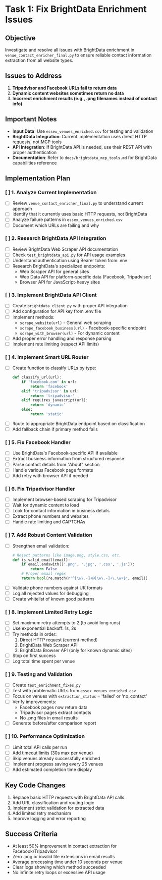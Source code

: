 # Task 1: Fix BrightData Enrichment Issues

## Objective
Investigate and resolve all issues with BrightData enrichment in `venue_contact_enricher_final.py` to ensure reliable contact information extraction from all website types.

## Issues to Address
1. **Tripadvisor and Facebook URLs fail to return data**
2. **Dynamic content websites sometimes return no data**
3. **Incorrect enrichment results (e.g., .png filenames instead of contact info)**

## Important Notes
- **Input Data**: Use `essex_venues_enriched.csv` for testing and validation
- **BrightData Integration**: Current implementation uses direct HTTP requests, not MCP tools
- **API Integration**: If BrightData API is needed, use their REST API with proper authentication
- **Documentation**: Refer to `docs/brightdata_mcp_tools.md` for BrightData capabilities reference

## Implementation Plan

### [ ] 1. Analyze Current Implementation
- [ ] Review `venue_contact_enricher_final.py` to understand current approach
- [ ] Identify that it currently uses basic HTTP requests, not BrightData
- [ ] Analyze failure patterns in `essex_venues_enriched.csv`
- [ ] Document which URLs are failing and why

### [ ] 2. Research BrightData API Integration
- [ ] Review BrightData Web Scraper API documentation
- [ ] Check `test_brightdata_api.py` for API usage examples
- [ ] Understand authentication using Bearer token from .env
- [ ] Research BrightData's specialized endpoints:
  - Web Scraper API for general sites
  - Web Data API for platform-specific data (Facebook, Tripadvisor)
  - Browser API for JavaScript-heavy sites

### [ ] 3. Implement BrightData API Client
- [ ] Create `brightdata_client.py` with proper API integration
- [ ] Add configuration for API key from .env file
- [ ] Implement methods:
  - `scrape_website(url)` - General web scraping
  - `scrape_facebook_business(url)` - Facebook-specific endpoint
  - `scrape_with_browser(url)` - For dynamic content
- [ ] Add proper error handling and response parsing
- [ ] Implement rate limiting (respect API limits)

### [ ] 4. Implement Smart URL Router
- [ ] Create function to classify URLs by type:
  ```python
  def classify_url(url):
      if 'facebook.com' in url:
          return 'facebook'
      elif 'tripadvisor' in url:
          return 'tripadvisor'
      elif requires_javascript(url):
          return 'dynamic'
      else:
          return 'static'
  ```
- [ ] Route to appropriate BrightData endpoint based on classification
- [ ] Add fallback chain if primary method fails

### [ ] 5. Fix Facebook Handler
- [ ] Use BrightData's Facebook-specific API if available
- [ ] Extract business information from structured response
- [ ] Parse contact details from "About" section
- [ ] Handle various Facebook page formats
- [ ] Add retry with browser API if needed

### [ ] 6. Fix Tripadvisor Handler
- [ ] Implement browser-based scraping for Tripadvisor
- [ ] Wait for dynamic content to load
- [ ] Look for contact information in business details
- [ ] Extract phone numbers and websites
- [ ] Handle rate limiting and CAPTCHAs

### [ ] 7. Add Robust Content Validation
- [ ] Strengthen email validation:
  ```python
  # Reject patterns like image.png, style.css, etc.
  def is_valid_email(email):
      if email.endswith(('.png', '.jpg', '.css', '.js')):
          return False
      # Proper email regex
      return bool(re.match(r'^[\w\.-]+@[\w\.-]+\.\w+$', email))
  ```
- [ ] Validate phone numbers against UK formats
- [ ] Log all rejected values for debugging
- [ ] Create whitelist of known good patterns

### [ ] 8. Implement Limited Retry Logic
- [ ] Set maximum retry attempts to 2 (to avoid long runs)
- [ ] Use exponential backoff: 1s, 2s
- [ ] Try methods in order:
  1. Direct HTTP request (current method)
  2. BrightData Web Scraper API
  3. BrightData Browser API (only for known dynamic sites)
- [ ] Stop on first success
- [ ] Log total time spent per venue

### [ ] 9. Testing and Validation
- [ ] Create `test_enrichment_fixes.py`
- [ ] Test with problematic URLs from `essex_venues_enriched.csv`
- [ ] Focus on venues with `extraction_status` = 'failed' or 'no_contact'
- [ ] Verify improvements:
  - Facebook pages now return data
  - Tripadvisor pages extract contacts
  - No .png files in email results
- [ ] Generate before/after comparison report

### [ ] 10. Performance Optimization
- [ ] Limit total API calls per run
- [ ] Add timeout limits (30s max per venue)
- [ ] Skip venues already successfully enriched
- [ ] Implement progress saving every 25 venues
- [ ] Add estimated completion time display

## Key Code Changes
1. Replace basic HTTP requests with BrightData API calls
2. Add URL classification and routing logic
3. Implement strict validation for extracted data
4. Add limited retry mechanism
5. Improve logging and error reporting

## Success Criteria
- At least 50% improvement in contact extraction for Facebook/Tripadvisor
- Zero .png or invalid file extensions in email results
- Average processing time under 10 seconds per venue
- Clear logs showing which method succeeded
- No infinite retry loops or excessive API usage